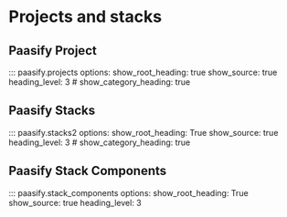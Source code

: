 # Projects and stacks

## Paasify Project

::: paasify.projects
    options:
      show_root_heading: true
      show_source: true
      heading_level: 3
      # show_category_heading: true


## Paasify Stacks

::: paasify.stacks2
    options:
      show_root_heading: True
      show_source: true
      heading_level: 3
      # show_category_heading: true


## Paasify Stack Components

::: paasify.stack_components
    options:
      show_root_heading: True
      show_source: true
      heading_level: 3
